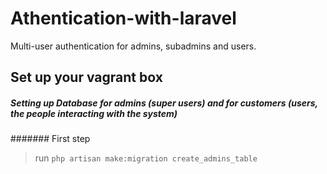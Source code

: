 # Athentication-with-laravel
Multi-user authentication for admins, subadmins and users.

## Set up your vagrant box



##### Setting up Database for admins (super users) and for customers (users, the people interacting with the system)

####### First step
> run `php artisan make:migration create_admins_table`


